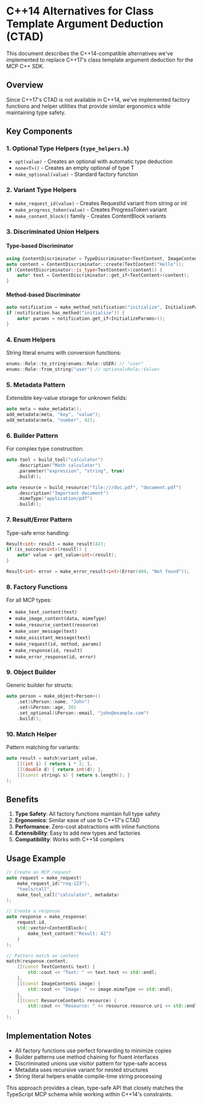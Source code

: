 # C++14 Alternatives for Class Template Argument Deduction (CTAD)

This document describes the C++14-compatible alternatives we've implemented to replace C++17's class template argument deduction for the MCP C++ SDK.

## Overview

Since C++17's CTAD is not available in C++14, we've implemented factory functions and helper utilities that provide similar ergonomics while maintaining type safety.

## Key Components

### 1. Optional Type Helpers (`type_helpers.h`)

- `opt(value)` - Creates an optional with automatic type deduction
- `none<T>()` - Creates an empty optional of type T
- `make_optional(value)` - Standard factory function

### 2. Variant Type Helpers

- `make_request_id(value)` - Creates RequestId variant from string or int
- `make_progress_token(value)` - Creates ProgressToken variant
- `make_content_block()` family - Creates ContentBlock variants

### 3. Discriminated Union Helpers

#### Type-based Discriminator
```cpp
using ContentDiscriminator = TypeDiscriminator<TextContent, ImageContent, ResourceContent>;
auto content = ContentDiscriminator::create(TextContent("Hello"));
if (ContentDiscriminator::is_type<TextContent>(content)) {
    auto* text = ContentDiscriminator::get_if<TextContent>(content);
}
```

#### Method-based Discriminator
```cpp
auto notification = make_method_notification("initialize", InitializeParams{1});
if (notification.has_method("initialize")) {
    auto* params = notification.get_if<InitializeParams>();
}
```

### 4. Enum Helpers

String literal enums with conversion functions:
```cpp
enums::Role::to_string(enums::Role::USER) // "user"
enums::Role::from_string("user") // optional<Role::Value>
```

### 5. Metadata Pattern

Extensible key-value storage for unknown fields:
```cpp
auto meta = make_metadata();
add_metadata(meta, "key", "value");
add_metadata(meta, "number", 42);
```

### 6. Builder Pattern

For complex type construction:
```cpp
auto tool = build_tool("calculator")
    .description("Math calculator")
    .parameter("expression", "string", true)
    .build();

auto resource = build_resource("file:///doc.pdf", "document.pdf")
    .description("Important document")
    .mimeType("application/pdf")
    .build();
```

### 7. Result/Error Pattern

Type-safe error handling:
```cpp
Result<int> result = make_result(42);
if (is_success<int>(result)) {
    auto* value = get_value<int>(result);
}

Result<int> error = make_error_result<int>(Error(404, "Not found"));
```

### 8. Factory Functions

For all MCP types:
- `make_text_content(text)`
- `make_image_content(data, mimeType)`
- `make_resource_content(resource)`
- `make_user_message(text)`
- `make_assistant_message(text)`
- `make_request(id, method, params)`
- `make_response(id, result)`
- `make_error_response(id, error)`

### 9. Object Builder

Generic builder for structs:
```cpp
auto person = make_object<Person>()
    .set(&Person::name, "John")
    .set(&Person::age, 30)
    .set_optional(&Person::email, "john@example.com")
    .build();
```

### 10. Match Helper

Pattern matching for variants:
```cpp
auto result = match(variant_value,
    [](int i) { return i * 2; },
    [](double d) { return int(d); },
    [](const string& s) { return s.length(); }
);
```

## Benefits

1. **Type Safety**: All factory functions maintain full type safety
2. **Ergonomics**: Similar ease of use to C++17's CTAD
3. **Performance**: Zero-cost abstractions with inline functions
4. **Extensibility**: Easy to add new types and factories
5. **Compatibility**: Works with C++14 compilers

## Usage Example

```cpp
// Create an MCP request
auto request = make_request(
    make_request_id("req-123"),
    "tools/call",
    make_tool_call("calculator", metadata)
);

// Create a response
auto response = make_response(
    request.id,
    std::vector<ContentBlock>{
        make_text_content("Result: 42")
    }
);

// Pattern match on content
match(response.content,
    [](const TextContent& text) { 
        std::cout << "Text: " << text.text << std::endl;
    },
    [](const ImageContent& image) {
        std::cout << "Image: " << image.mimeType << std::endl;
    },
    [](const ResourceContent& resource) {
        std::cout << "Resource: " << resource.resource.uri << std::endl;
    }
);
```

## Implementation Notes

- All factory functions use perfect forwarding to minimize copies
- Builder patterns use method chaining for fluent interfaces
- Discriminated unions use visitor pattern for type-safe access
- Metadata uses recursive variant for nested structures
- String literal helpers enable compile-time string processing

This approach provides a clean, type-safe API that closely matches the TypeScript MCP schema while working within C++14's constraints.